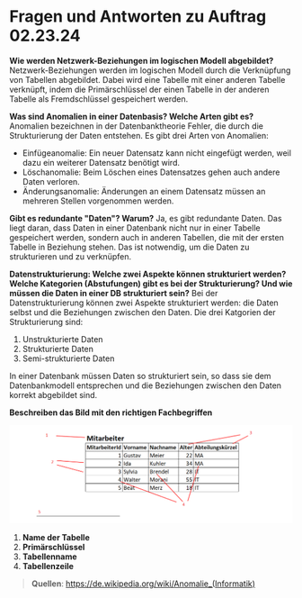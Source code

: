 # Fragen und Antworten zu Auftrag 02.23.24

**Wie werden Netzwerk-Beziehungen im logischen Modell abgebildet?**
Netzwerk-Beziehungen werden im logischen Modell durch die Verknüpfung von Tabellen abgebildet. Dabei wird eine Tabelle mit einer anderen Tabelle verknüpft, indem die Primärschlüssel der einen Tabelle in der anderen Tabelle als Fremdschlüssel gespeichert werden.

**Was sind Anomalien in einer Datenbasis? Welche Arten gibt es?**
Anomalien bezeichnen in der Datenbanktheorie Fehler, die durch die Strukturierung der Daten entstehen. Es gibt drei Arten von Anomalien:

- Einfügeanomalie: Ein neuer Datensatz kann nicht eingefügt werden, weil dazu ein weiterer Datensatz benötigt wird.
- Löschanomalie: Beim Löschen eines Datensatzes gehen auch andere Daten verloren.
- Änderungsanomalie: Änderungen an einem Datensatz müssen an mehreren Stellen vorgenommen werden.

**Gibt es redundante "Daten"? Warum?**
Ja, es gibt redundante Daten. Das liegt daran, dass Daten in einer Datenbank nicht nur in einer Tabelle gespeichert werden, sondern auch in anderen Tabellen, die mit der ersten Tabelle in Beziehung stehen. Das ist notwendig, um die Daten zu strukturieren und zu verknüpfen.

**Datenstrukturierung: Welche zwei Aspekte können strukturiert werden? Welche Kategorien (Abstufungen) gibt es bei der Strukturierung? Und wie müssen die Daten in einer DB strukturiert sein?**
Bei der Datenstrukturierung können zwei Aspekte strukturiert werden: die Daten selbst und die Beziehungen zwischen den Daten. Die drei Katgorien der Strukturierung sind:

1. Unstrukturierte Daten
2. Strukturierte Daten
3. Semi-strukturierte Daten

In einer Datenbank müssen Daten so strukturiert sein, so dass sie dem Datenbankmodell entsprechen und die Beziehungen zwischen den Daten korrekt abgebildet sind.

**Beschreiben das Bild mit den richtigen Fachbegriffen**

![alt text](../x_ressources/image.png)

1. **Name der Tabelle**
2. **Primärschlüssel**
3. **Tabellenname**
4. **Tabellenzeile**

> **Quellen**: https://de.wikipedia.org/wiki/Anomalie_(Informatik)
